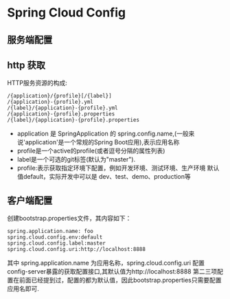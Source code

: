 # Spring Cloud Config

## 服务端配置

## http 获取
HTTP服务资源的构成:
```
/{application}/{profile}[/{label}]
/{application}-{profile}.yml
/{label}/{application}-{profile}.yml
/{application}-{profile}.properties
/{label}/{application}-{profile}.properties
```

- application 是 SpringApplication 的 spring.config.name,(一般来说'application'是一个常规的Spring Boot应用),表示应用名称
- profile是一个active的profile(或者逗号分隔的属性列表)
- label是一个可选的git标签(默认为"master").
- profile:表示获取指定环境下配置，例如开发环境、测试环境、生产环境 默认值default，实际开发中可以是 dev、test、demo、production等


## 客户端配置
创建bootstrap.properties文件，其内容如下：
```
spring.application.name: foo
spring.cloud.config.env:default
spring.cloud.config.label:master
spring.cloud.config.uri:http://localhost:8888
```
其中 spring.application.name 为应用名称，spring.cloud.config.uri 配置config-server暴露的获取配置接口,其默认值为http://localhost:8888 
第二三项配置在前面已经提到过，配置的都为默认值，因此bootstrap.properties只需要配置应用名即可.

